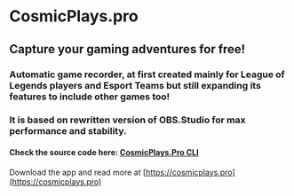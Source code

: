 # CosmicPlays.pro

## Capture your gaming adventures for free!

### Automatic game recorder, at first created mainly for League of Legends players and Esport Teams but still expanding its features to include other games too!

### It is based on rewritten version of OBS.Studio for max performance and stability. 

#### Check the source code here: [CosmicPlays.Pro CLI](https://github.com/CosmicPlaysPro/CosmicPlaysPro-CLI)

Download the app and read more at [https://cosmicplays.pro](https://cosmicplays.pro)

